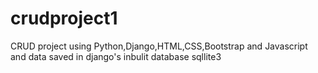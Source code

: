 # crudproject1

CRUD project using Python,Django,HTML,CSS,Bootstrap and Javascript and data saved in django's inbulit database sqllite3

